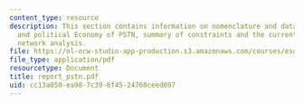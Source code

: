 ```yaml
---
content_type: resource
description: This section contains information on nomenclature and data sources, history
  and political Economy of PSTN, summary of constraints and the current state of PSTN,
  network analysis.
file: https://ol-ocw-studio-app-production.s3.amazonaws.com/courses/esd-342-advanced-system-architecture-spring-2006/cc13a050ea987c396f4524760ceed097_report_pstn.pdf
file_type: application/pdf
resourcetype: Document
title: report_pstn.pdf
uid: cc13a050-ea98-7c39-6f45-24760ceed097
---
```

